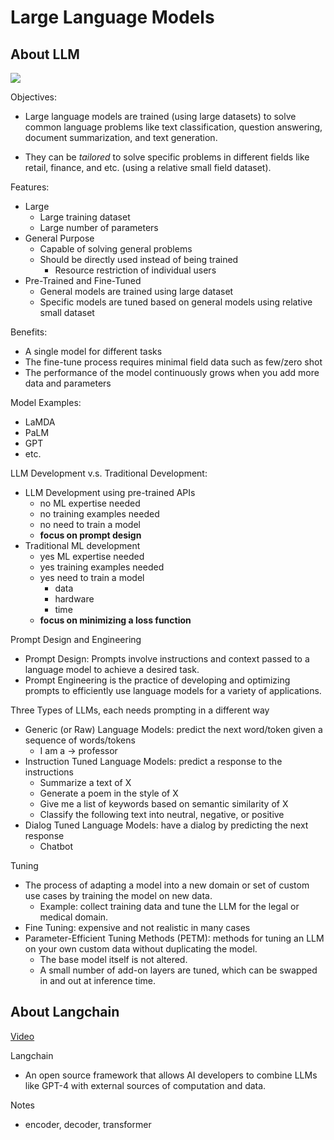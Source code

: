 # Large Language Models

## About LLM

![](https://miro.medium.com/v2/resize:fit:720/format:webp/1*RYNNKmmi1ShV7xx76qtXww.png)


Objectives:

+ Large language models are trained (using large datasets) to solve common language problems like text classification, question answering, document summarization, and text generation. 

+ They can be *tailored* to solve specific problems in different fields like retail, finance, and etc. (using a relative small field dataset). 


Features:

+ Large
    + Large training dataset
    + Large number of parameters
+ General Purpose
    + Capable of solving general problems
    + Should be directly used instead of being trained
        + Resource restriction of individual users
+ Pre-Trained and Fine-Tuned
    + General models are trained using large dataset
    + Specific models are tuned based on general models using relative small dataset

Benefits:

+ A single model for different tasks
+ The fine-tune process requires minimal field data such as few/zero shot
+ The performance of the model continuously grows when you add more data and parameters


Model Examples:

+ LaMDA
+ PaLM
+ GPT
+ etc.

LLM Development v.s. Traditional Development:

+ LLM Development using pre-trained APIs
    + no ML expertise needed
    + no training examples needed
    + no need to train a model
    + **focus on prompt design**
+ Traditional ML development
    + yes ML expertise needed
    + yes training examples needed
    + yes need to train a model
        + data
        + hardware
        + time
    + **focus on minimizing a loss function**


Prompt Design and Engineering

+ Prompt Design: Prompts involve instructions and context passed to a language model to achieve a desired task.
+ Prompt Engineering is the practice of developing and optimizing prompts to efficiently use language models for a variety of applications. 


Three Types of LLMs, each needs prompting in a different way

+ Generic (or Raw) Language Models: predict the next word/token given a sequence of words/tokens
    + I am a -> professor
+ Instruction Tuned Language Models: predict a response to the instructions 
    + Summarize a text of X
    + Generate a poem in the style of X
    + Give me a list of keywords based on semantic similarity of X
    + Classify the following text into neutral, negative, or positive
+ Dialog Tuned Language Models: have a dialog by predicting the next response
    + Chatbot


Tuning

+ The process of adapting a model into a new domain or set of custom use cases by training the model on new data. 
    + Example: collect training data and tune the LLM for the legal or medical domain. 
+ Fine Tuning: expensive and not realistic in many cases
+ Parameter-Efficient Tuning Methods (PETM): methods for tuning an LLM on your own custom data without duplicating the model. 
    + The base model itself is not altered. 
    + A small number of add-on layers are tuned, which can be swapped in and out at inference time. 



## About Langchain

[Video](https://www.youtube.com/watch?v=aywZrzNaKjs)

Langchain

+ An open source framework that allows AI developers to combine LLMs like GPT-4 with external sources of computation and data. 









Notes
+ encoder, decoder, transformer

